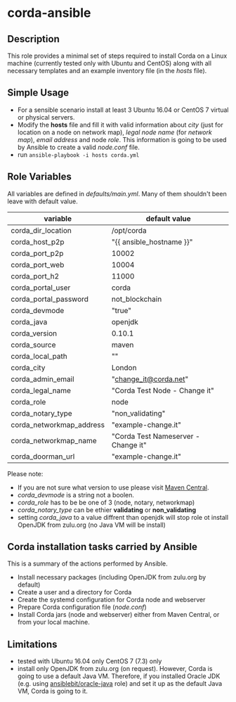 # corda-ansible

## Description
This role provides a minimal set of steps required to install Corda on a Linux machine (currently tested only with Ubuntu and CentOS) along with all necessary templates and an example inventory file (in the *hosts* file).

## Simple Usage

- For a sensible scenario install at least 3 Ubuntu 16.04 or CentOS 7 virtual or physical servers.
- Modify the **hosts** file and fill it with valid information about *city* (just for location on a node on network map), *legal node name* (for *network map*), *email address* and node *role*. This information is going to be used by Ansible to create a valid *node.conf* file.
- run `ansible-playbook -i hosts corda.yml`

## Role Variables

All variables are defined in *defaults/main.yml*. Many of them shouldn't been leave with default value.

|  variable | default value |
| --- | --- |
| corda_dir_location | /opt/corda |
| corda_host_p2p | "{{ ansible_hostname }}" |
| corda_port_p2p | 10002 |
| corda_port_web | 10004 |
| corda_port_h2 | 11000 |
| corda_portal_user | corda |
| corda_portal_password | not_blockchain |
| corda_devmode | "true" |
| corda_java | openjdk |
| corda_version | 0.10.1 |
| corda_source | maven |
| corda_local_path | "" |
| corda_city | London |
| corda_admin_email | "change_it@corda.net" |
| corda_legal_name | "Corda Test Node - Change it" |
| corda_role | node |
| corda_notary_type | "non_validating" |
| corda_networkmap_address | "example-change.it" |
| corda_networkmap_name | "Corda Test Nameserver - Change it" |
| corda_doorman_url | "example-change.it" |

Please note: 
- If you are not sure what version to use please visit [Maven Central](http://repo1.maven.org/maven2/net/corda/corda/).
- *corda_devmode* is a string not a boolen.
- *corda_role* has to be be one of 3 (node, notary, networkmap)
- *corda_notary_type* can be ethier **validating** or **non_validating**
- setting *corda_java* to a value diffrent than openjdk will stop role ot install OpenJDK from zulu.org (no Java VM will be install)


## Corda installation tasks carried by Ansible

This is a summary of the actions performed by Ansible.

- Install necessary packages (including OpenJDK from zulu.org by default)
- Create a user and a directory for Corda
- Create the systemd configuration for Corda node and webserver
- Prepare Corda configuration file (*node.conf*)
- Install Corda jars (node and webserver) either from Maven Central, or from your local machine.


## Limitations

- tested with Ubuntu 16.04 only CentOS 7 (7.3) only 
- install only OpenJDK from zulu.org (on request). However, Corda is going to use a default Java VM. Therefore, if you installed Oracle JDK (e.g. using [ansiblebit/oracle-java](https://github.com/ansiblebit/oracle-java) role) and set it up as the default Java VM, Corda is going to it.
